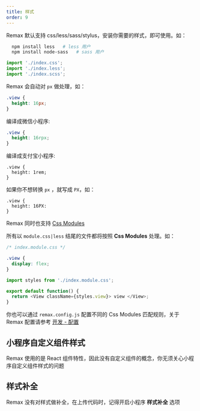 ```yaml
---
title: 样式
order: 9
---
```


Remax 默认支持 css/less/sass/stylus，安装你需要的样式，即可使用。如：

```bash
  npm install less   # less 用户
  npm install node-sass   # sass 用户
```

```js
import './index.css';
import './index.less';
import './index.scss';
```

Remax 会自动对 `px` 做处理，如：

```css
.view {
  height: 16px;
}
```

编译成微信小程序:

```css
.view {
  height: 16rpx;
}
```

编译成支付宝小程序:

```
.view {
  height: 1rem;
}
```

如果你不想转换 `px` ，就写成 `PX`，如：

```
.view {
  height: 16PX:
}
```

Remax 同时也支持 [Css Modules](https://github.com/css-modules/css-modules)

所有以 `module.css|less` 结尾的文件都将按照 **Css Modules** 处理。如：

```css
/* index.module.css */

.view {
  display: flex;
}
```

```js
import styles from './index.module.css';

export default function() {
  return <View className={styles.view}> view </View>;
}
```

你也可以通过 `remax.config.js` 配置不同的 Css Modules 匹配规则，关于 Remax 配置请参考 [开发 - 配置](/开发/配置)

## 小程序自定义组件样式

Remax 使用的是 React 组件特性，因此没有自定义组件的概念，你无须关心小程序自定义组件样式的问题

## 样式补全

Remax 没有对样式做补全，在上传代码时，记得开启小程序 **样式补全** 选项
